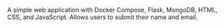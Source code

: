A simple web application with Docker Compose, Flask, MongoDB, HTML, CSS, and JavaScript. Allows users to submit their name and email.
